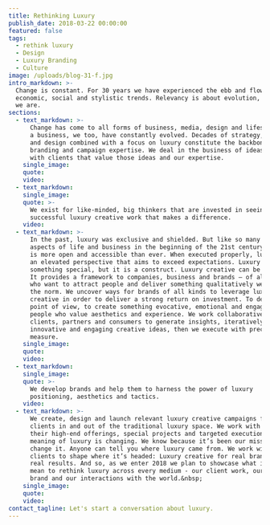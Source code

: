 ```yaml
---
title: Rethinking Luxury
publish_date: 2018-03-22 00:00:00
featured: false
tags:
  - rethink luxury
  - Design
  - Luxury Branding
  - Culture
image: /uploads/blog-31-f.jpg
intro_markdown: >-
  Change is constant. For 30 years we have experienced the ebb and flow of
  economic, social and stylistic trends. Relevancy is about evolution, so here
  we are.​
sections:
  - text_markdown: >-
      Change has come to all forms of business, media, design and lifestyle. As
      a business, we too, have constantly evolved. Decades of strategy, creative
      and design combined with a focus on luxury constitute the backbone of our
      branding and campaign expertise. We deal in the business of ideas. We work
      with clients that value those ideas and our expertise.​
    single_image:
    quote:
    video:
  - text_markdown:
    single_image:
    quote: >-
      We exist for like-minded, big thinkers that are invested in seeing
      successful luxury creative work that makes a difference.
    video:
  - text_markdown: >-
      In the past, luxury was exclusive and shielded. But like so many other
      aspects of life and business in the beginning of the 21st century, luxury
      is more open and accessible than ever. When executed properly, luxury is
      an elevated perspective that aims to exceed expectations. Luxury means
      something special, but it is a construct. Luxury creative can be a tool.
      It provides a framework to companies, business and brands – of all kinds –
      who want to attract people and deliver something qualitatively well beyond
      the norm. We uncover ways for brands of all kinds to leverage luxury
      creative in order to deliver a strong return on investment. To develop a
      point of view, to create something evocative, emotional and engaging for
      people who value aesthetics and experience. We work collaboratively with
      clients, partners and consumers to generate insights, iteratively build
      innovative and engaging creative ideas, then we execute with precision and
      measure.​
    single_image:
    quote:
    video:
  - text_markdown:
    single_image:
    quote: >-
      We develop brands and help them to harness the power of luxury
      positioning, aesthetics and tactics.
    video:
  - text_markdown: >-
      We create, design and launch relevant luxury creative campaigns for
      clients in and out of the traditional luxury space. We work with brands on
      their high-end offerings, special projects and targeted executions. The
      meaning of luxury is changing. We know because it’s been our mission to
      change it. Anyone can tell you where luxury came from. We work with
      clients to shape where it’s headed: Luxury creative for real brands, with
      real results. And so, as we enter 2018 we plan to showcase what it can
      mean to rethink luxury across every medium - our client work, our own
      brand and our interactions with the world.&nbsp;
    single_image:
    quote:
    video:
contact_tagline: Let's start a conversation about luxury.
---
```



